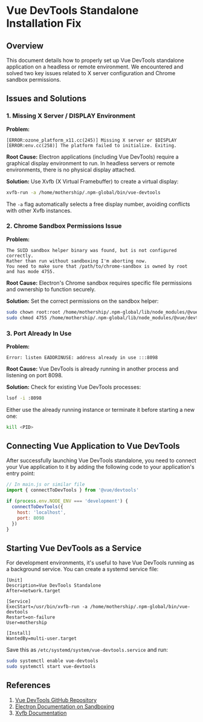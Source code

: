 # Vue DevTools Standalone Installation Fix

## Overview

This document details how to properly set up Vue DevTools standalone application on a headless or remote environment. We encountered and solved two key issues related to X server configuration and Chrome sandbox permissions.

## Issues and Solutions

### 1. Missing X Server / DISPLAY Environment

**Problem:**
```
[ERROR:ozone_platform_x11.cc(245)] Missing X server or $DISPLAY
[ERROR:env.cc(258)] The platform failed to initialize. Exiting.
```

**Root Cause:**
Electron applications (including Vue DevTools) require a graphical display environment to run. In headless servers or remote environments, there is no physical display attached.

**Solution:**
Use Xvfb (X Virtual Framebuffer) to create a virtual display:

```bash
xvfb-run -a /home/mothership/.npm-global/bin/vue-devtools
```

The `-a` flag automatically selects a free display number, avoiding conflicts with other Xvfb instances.

### 2. Chrome Sandbox Permissions Issue

**Problem:**
```
The SUID sandbox helper binary was found, but is not configured correctly. 
Rather than run without sandboxing I'm aborting now. 
You need to make sure that /path/to/chrome-sandbox is owned by root and has mode 4755.
```

**Root Cause:**
Electron's Chrome sandbox requires specific file permissions and ownership to function securely.

**Solution:**
Set the correct permissions on the sandbox helper:

```bash
sudo chown root:root /home/mothership/.npm-global/lib/node_modules/@vue/devtools/node_modules/electron/dist/chrome-sandbox
sudo chmod 4755 /home/mothership/.npm-global/lib/node_modules/@vue/devtools/node_modules/electron/dist/chrome-sandbox
```

### 3. Port Already In Use

**Problem:**
```
Error: listen EADDRINUSE: address already in use :::8098
```

**Root Cause:**
Vue DevTools is already running in another process and listening on port 8098.

**Solution:**
Check for existing Vue DevTools processes:
```bash
lsof -i :8098
```

Either use the already running instance or terminate it before starting a new one:
```bash
kill <PID>
```

## Connecting Vue Application to Vue DevTools

After successfully launching Vue DevTools standalone, you need to connect your Vue application to it by adding the following code to your application's entry point:

```javascript
// In main.js or similar file
import { connectToDevTools } from '@vue/devtools'

if (process.env.NODE_ENV === 'development') {
  connectToDevTools({
    host: 'localhost',
    port: 8098
  })
}
```

## Starting Vue DevTools as a Service

For development environments, it's useful to have Vue DevTools running as a background service. You can create a systemd service file:

```
[Unit]
Description=Vue DevTools Standalone
After=network.target

[Service]
ExecStart=/usr/bin/xvfb-run -a /home/mothership/.npm-global/bin/vue-devtools
Restart=on-failure
User=mothership

[Install]
WantedBy=multi-user.target
```

Save this as `/etc/systemd/system/vue-devtools.service` and run:
```bash
sudo systemctl enable vue-devtools
sudo systemctl start vue-devtools
```

## References

1. [Vue DevTools GitHub Repository](https://github.com/vuejs/devtools)
2. [Electron Documentation on Sandboxing](https://www.electronjs.org/docs/latest/tutorial/sandbox)
3. [Xvfb Documentation](https://www.x.org/releases/X11R7.6/doc/man/man1/Xvfb.1.xhtml)
